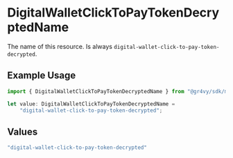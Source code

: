 # DigitalWalletClickToPayTokenDecryptedName

The name of this resource. Is always `digital-wallet-click-to-pay-token-decrypted`.

## Example Usage

```typescript
import { DigitalWalletClickToPayTokenDecryptedName } from "@gr4vy/sdk/models/components";

let value: DigitalWalletClickToPayTokenDecryptedName =
    "digital-wallet-click-to-pay-token-decrypted";
```

## Values

```typescript
"digital-wallet-click-to-pay-token-decrypted"
```
